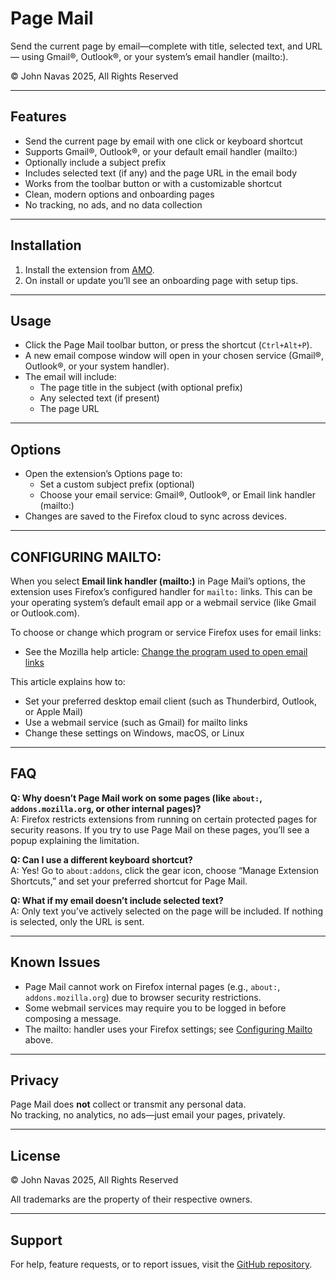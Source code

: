# Page Mail

Send the current page by email—complete with title, selected text, and URL—
using Gmail®, Outlook®, or your system’s email handler (mailto:).

© John Navas 2025, All Rights Reserved

---

## Features

- Send the current page by email with one click or keyboard shortcut
- Supports Gmail®, Outlook®, or your default email handler (mailto:)
- Optionally include a subject prefix
- Includes selected text (if any) and the page URL in the email body
- Works from the toolbar button or with a customizable shortcut
- Clean, modern options and onboarding pages
- No tracking, no ads, and no data collection

---

## Installation

1. Install the extension from [AMO](https://addons.mozilla.org/).
2. On install or update you’ll see an onboarding page with setup tips.

---

## Usage

- Click the Page Mail toolbar button, or press the shortcut (`Ctrl+Alt+P`).
- A new email compose window will open in your chosen service (Gmail®, Outlook®, or your system handler).
- The email will include:
  - The page title in the subject (with optional prefix)
  - Any selected text (if present)
  - The page URL

---

## Options

- Open the extension’s Options page to:
  - Set a custom subject prefix (optional)
  - Choose your email service: Gmail®, Outlook®, or Email link handler (mailto:)
- Changes are saved to the Firefox cloud to sync across devices.

---

## CONFIGURING MAILTO:

When you select **Email link handler (mailto:)** in Page Mail’s options, the extension uses Firefox’s configured handler for `mailto:` links. This can be your operating system’s default email app or a webmail service (like Gmail or Outlook.com).

To choose or change which program or service Firefox uses for email links:

- See the Mozilla help article: [Change the program used to open email links](https://support.mozilla.org/en-US/kb/change-program-used-open-email-links)

This article explains how to:
- Set your preferred desktop email client (such as Thunderbird, Outlook, or Apple Mail)
- Use a webmail service (such as Gmail) for mailto links
- Change these settings on Windows, macOS, or Linux

---

## FAQ

**Q: Why doesn’t Page Mail work on some pages (like `about:`, `addons.mozilla.org`, or other internal pages)?**  
A: Firefox restricts extensions from running on certain protected pages for security reasons. If you try to use Page Mail on these pages, you’ll see a popup explaining the limitation.

**Q: Can I use a different keyboard shortcut?**  
A: Yes! Go to `about:addons`, click the gear icon, choose “Manage Extension Shortcuts,” and set your preferred shortcut for Page Mail.

**Q: What if my email doesn’t include selected text?**  
A: Only text you’ve actively selected on the page will be included. If nothing is selected, only the URL is sent.

---

## Known Issues

- Page Mail cannot work on Firefox internal pages (e.g., `about:`, `addons.mozilla.org`) due to browser security restrictions.
- Some webmail services may require you to be logged in before composing a message.
- The mailto: handler uses your Firefox settings; see [Configuring Mailto](#configuring-mailto) above.

---

## Privacy

Page Mail does **not** collect or transmit any personal data.  
No tracking, no analytics, no ads—just email your pages, privately.

---

## License

© John Navas 2025, All Rights Reserved

All trademarks are the property of their respective owners.

---

## Support

For help, feature requests, or to report issues, visit the [GitHub repository](https://github.com/).

